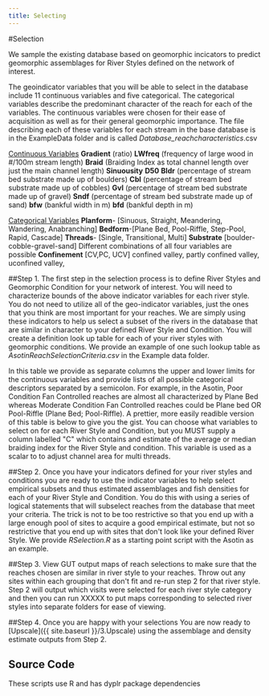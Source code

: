 ```yaml
---
title: Selecting
---
```


#Selection

We sample the existing database based on geomorphic incicators to predict geomorphic assemblages for River Styles defined on the  network of interest.  

The geoindicator variables that you will be able to select in the database include 11 continuous variables and five categorical. The categorical variables describe the predominant character of the reach for each of the variables. The continuous variables were chosen for their ease of acquisition as well as for their general geomorphic importance. The file describing each of these variables for each stream in the base database is in the ExampleData folder and is called *Database_reachcharacteristics*.csv

<u>Continuous Variables</u>
**Gradient** (ratio)
**LWfreq** (frequency of large wood in #/100m stream length)
**Braid** (Braiding Index as total channel length over just the main channel length)
**Sinuousity**
**D50**
**Bldr** (percentage of stream bed substrate made up of boulders)
**Cbl** (percentage of stream bed substrate made up of cobbles)
**Gvl** (percentage of stream bed substrate made up of gravel)
**Sndf** (percentage of stream bed substrate made up of sand)
**bfw** (bankful width in m)
**bfd** (bankful depth in m)

<u>Categorical Variables</u>
**Planform**- [Sinuous, Straight, Meandering, Wandering, Anabranching]
**Bedform**-[Plane Bed, Pool-Riffle, Step-Pool, Rapid, Cascade]
**Threads**- [Single, Transitional, Multi]
**Substrate** [boulder-cobble-gravel-sand] Different combinations  of all four variables are possible
**Confinement** [CV,PC, UCV] confined valley, partly confined valley, uconfined valley, 

##Step 1.
The first step in the selection process is to define River Styles and Geomorphic Condition for your network of interest.  You will need to characterize bounds of the above indicator variables for each river style.  You do not need to utilize all of the geo-indicator variables, just the ones that you think are most important for your reaches.  We are simply using these indicators to help us select a subset of the rivers in the database that are similar in character to your defined River Style and Condition.  You will create a definition look up table for each of your river styles with geomorphic conditions. We provide an example of one such lookup table as *AsotinReachSelectionCriteria.csv* in the Example data folder.

In this table we provide as separate columns the upper and lower limits for the continuous variables and provide lists of all possible categorical descriptors separated by a semicolon.  For example, in the Asotin, Poor Condition Fan Controlled reaches are almost all characterized by Plane Bed whereas Moderate Condition Fan Controlled reaches could be Plane bed OR Pool-Riffle (Plane Bed; Pool-Riffle). A prettier, more easily readible version of this table is below  to give you the gist.  You can choose what variables to select on for each River Style and Condition, but you MUST supply a column labelled "C" which contains and estimate of the average or median braiding index for the River Style and condition. This variable is used as a scalar to to adjust channel area for multi threads.

##Step 2.
Once you have your indicators defined for your river styles and conditions you are ready to use the indicator variables to help select empirical subsets and thus estimated assemblages and fish densities for each of your River Style and Condition.  You do this with using a series of logical statements that will subselect reaches from the database that meet your criteria.  The trick is not to be too restrictive so that you end up with a large enough pool of sites to acquire a good empirical estimate, but not so restrictive that you end up with sites that don't look like your defined River Style.  We provide *RSelection.R* as a starting point script with the Asotin as an example.


##Step 3. 
View GUT output maps of  reach selections to make sure that the reaches chosen are similar in river style to your reaches.  Throw out any sites within each grouping that don't fit and re-run step 2 for that river style. Step 2 will output which visits were selected for each river style category and then you can run XXXXX to put maps corresponding to selected river styles into separate folders for ease of viewing.

##Step 4.
Once you are happy with your selections You are now ready to [Upscale]({{ site.baseurl }}/3.Upscale) using the assemblage and density estimate outputs from Step 2.


## Source Code

These scripts use R and has dyplr package dependencies




